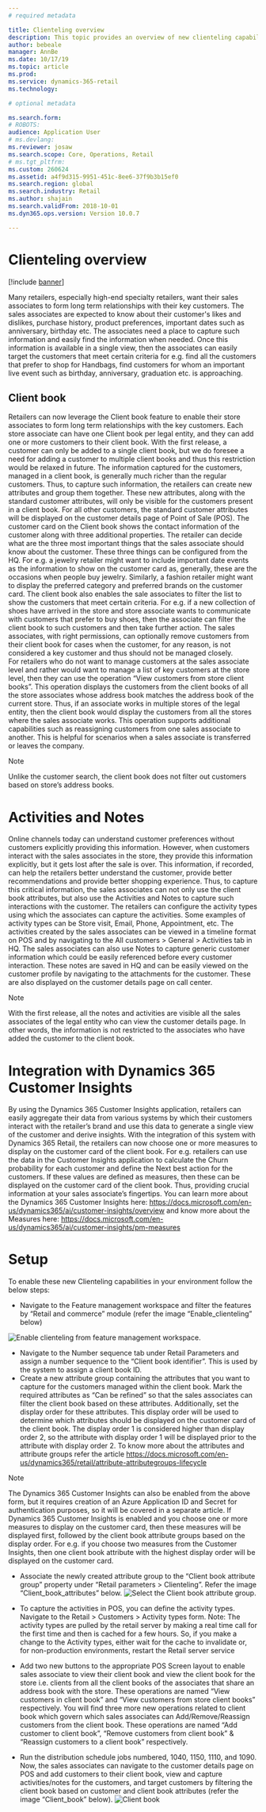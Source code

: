 ```yaml
---
# required metadata

title: Clienteling overview
description: This topic provides an overview of new clienteling capabilities available in the retail store application.
author: bebeale
manager: AnnBe
ms.date: 10/17/19
ms.topic: article
ms.prod: 
ms.service: dynamics-365-retail
ms.technology: 

# optional metadata

ms.search.form: 
# ROBOTS: 
audience: Application User
# ms.devlang: 
ms.reviewer: josaw
ms.search.scope: Core, Operations, Retail
# ms.tgt_pltfrm: 
ms.custom: 260624
ms.assetid: a4f9d315-9951-451c-8ee6-37f9b3b15ef0
ms.search.region: global
ms.search.industry: Retail
ms.author: shajain
ms.search.validFrom: 2018-10-01
ms.dyn365.ops.version: Version 10.0.7

---
```


# Clienteling overview

[!include [banner](includes/banner.md)]

Many retailers, especially high-end specialty retailers, want their sales associates to form long term relationships with their key customers. The sales associates are expected to know about their customer's likes and dislikes, purchase history, product preferences, important dates such as anniversary, birthday etc. The associates need a place to capture such information and easily find the information when needed. Once this information is available in a single view, then the associates can easily target the customers that meet certain criteria for e.g. find all the customers that prefer to shop for Handbags, find customers for whom an important live event such as birthday, anniversary, graduation etc. is approaching. 

## Client book
Retailers can now leverage the Client book feature to enable their store associates to form long term relationships with the key customers. Each store associate can have one Client book per legal entity, and they can add one or more customers to their client book. With the first release, a customer can only be added to a single client book, but we do foresee a need for adding a customer to multiple client books and thus this restriction would be relaxed in future. The information captured for the customers, managed in a client book, is generally much richer than the regular customers. Thus, to capture such information, the retailers can create new attributes and group them together. These new attributes, along with the standard customer attributes, will only be visible for the customers present in a client book. For all other customers, the standard customer attributes will be displayed on the customer details page of Point of Sale (POS).
The customer card on the Client book shows the contact information of the customer along with three additional properties. The retailer can decide what are the three most important things that the sales associate should know about the customer. These three things can be configured from the HQ. For e.g. a jewelry retailer might want to include important date events as the information to show on the customer card as, generally, these are the occasions when people buy jewelry. Similarly, a fashion retailer might want to display the preferred category and preferred brands on the customer card. The client book also enables the sale associates to filter the list to show the customers that meet certain criteria. For e.g. if a new collection of shoes have arrived in the store and store associate wants to communicate with customers that prefer to buy shoes, then the associate can filter the client book to such customers and then take further action.
The sales associates, with right permissions, can optionally remove customers from their client book for cases when the customer, for any reason, is not considered a key customer and thus should not be managed closely.   
For retailers who do not want to manage customers at the sales associate level and rather would want to manage a list of key customers at the store level, then they can use the operation “View customers from store client books”. This operation displays the customers from the client books of all the store associates whose address book matches the address book of the current store. Thus, if an associate works in multiple stores of the legal entity, then the client book would display the customers from all the stores where the sales associate works. This operation supports additional capabilities such as reassigning customers from one sales associate to another. This is helpful for scenarios when a sales associate is transferred or leaves the company.

> [!NOTE]
> Unlike the customer search, the client book does not filter out customers based on store’s address books. 

# Activities and Notes
Online channels today can understand customer preferences without customers explicitly providing this information. However, when customers interact with the sales associates in the store, they provide this information explicitly, but it gets lost after the sale is over. This information, if recorded, can help the retailers better understand the customer, provide better recommendations and provide better shopping experience. Thus, to capture this critical information, the sales associates can not only use the client book attributes, but also use the Activities and Notes to capture such interactions with the customer. The retailers can configure the activity types using which the associates can capture the activities. Some examples of activity types can be Store visit, Email, Phone, Appointment, etc. The activities created by the sales associates can be viewed in a timeline format on POS and by navigating to the All customers > General > Activities tab in HQ. The sales associates can also use Notes to capture generic customer information which could be easily referenced before every customer interaction. These notes are saved in HQ and can be easily viewed on the customer profile by navigating to the attachments for the customer. These are also displayed on the customer details page on call center.

> [!NOTE]
> With the first release, all the notes and activities are visible all the sales associates of the legal entity who can view the customer details page. In other words, the information is not restricted to the associates who have added the customer to the client book. 

# Integration with Dynamics 365 Customer Insights
By using the Dynamics 365 Customer Insights application, retailers can easily aggregate their data from various systems by which their customers interact with the retailer’s brand and use this data to generate a single view of the customer and derive insights. With the integration of this system with Dynamics 365 Retail, the retailers can now choose one or more measures to display on the customer card of the client book. For e.g. retailers can use the data in the Customer Insights application to calculate the Churn probability for each customer and define the Next best action for the customers. If these values are defined as measures, then these can be displayed on the customer card of the client book. Thus, providing crucial information at your sales associate’s fingertips. You can learn more about the Dynamics 365 Customer Insights here: https://docs.microsoft.com/en-us/dynamics365/ai/customer-insights/overview and know more about the Measures here: https://docs.microsoft.com/en-us/dynamics365/ai/customer-insights/pm-measures

# Setup
To enable these new Clienteling capabilities in your environment follow the below steps:
- Navigate to the Feature management workspace and filter the features by “Retail and commerce” module (refer the image “Enable_clienteling” below)

![Enable clienteling from feature management workspace](./media/Enable_clienteling.png "Enable clienteling from feature management workspace"). 

- Navigate to the Number sequence tab under Retail Parameters and assign a number sequence to the “Client book identifier”. This is used by the system to assign a client book ID.
- Create a new attribute group containing the attributes that you want to capture for the customers managed within the client book. Mark the required attributes as “Can be refined” so that the sales associates can filter the client book based on these attributes. Additionally, set the display order for these attributes. This display order will be used to determine which attributes should be displayed on the customer card of the client book. The display order 1 is considered higher than display order 2, so the attribute with display order 1 will be displayed prior to the attribute with display order 2. To know more about the attributes and attribute groups refer the article https://docs.microsoft.com/en-us/dynamics365/retail/attribute-attributegroups-lifecycle

> [!NOTE]
> The Dynamics 365 Customer Insights can also be enabled from the above form, but it requires creation of an Azure Application ID and Secret for authentication purposes, so it will be covered in a separate article. If Dynamics 365 Customer Insights is enabled and you choose one or more measures to display on the customer card, then these measures will be displayed first, followed by the client book attribute groups based on the display order. For e.g. if you choose two measures from the Customer Insights, then one client book attribute with the highest display order will be displayed on the customer card.

- Associate the newly created attribute group to the “Client book attribute group” property under “Retail parameters > Clienteling”. Refer the image “Client_book_attributes” below. 
![Select the Client book attribute group](./media/Client%20book%20attributes.png "Select the Client book attribute group"). 

- To capture the activities in POS, you can define the activity types. Navigate to the Retail > Customers > Activity types form. 
Note: The activity types are pulled by the retail server by making a real time call for the first time and then is cached for a few hours. So, if you make a change to the Activity types, either wait for the cache to invalidate or, for non-production environments, restart the Retail server service 
- Add two new buttons to the appropriate POS Screen layout to enable sales associate to view their client book and view the client book for the store i.e. clients from all the client books of the associates that share an address book with the store. These operations are named “View customers in client book” and “View customers from store client books” respectively. You will find three more new operations related to client book which govern which sales associates can Add/Remove/Reassign customers from the client book. These operations are named “Add customer to client book”, “Remove customers from client book” & “Reassign customers to a client book” respectively.
- Run the distribution schedule jobs numbered, 1040, 1150, 1110, and 1090. 
Now, the sales associates can navigate to the customer details page on POS and add customers to their client book, view and capture activities/notes for the customers, and target customers by filtering the client book based on customer and client book attributes (refer the image “Client_book” below).
![Client book](./media/client_book.png "View clientbook")

